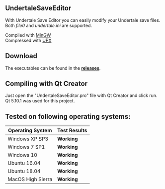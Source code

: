 ## UndertaleSaveEditor
With Undertale Save Editor you can easily modify your Undertale save files.  
Both *file0* and *undertale.ini* are supported.

Compiled with [MinGW](http://mingw.org/)  
Compressed with [UPX](http://upx.sourceforge.net/)

## Download
The executables can be found in the **[releases](https://github.com/Cofeiini/UndertaleSaveEditor/releases/)**.

## Compiling with Qt Creator
Just open the "UndertaleSaveEditor.pro" file with Qt Creator and click run.  
Qt 5.10.1 was used for this project.

## Tested on following operating systems:
Operating System | Test Results
---|---
Windows XP SP3 | **Working**
Windows 7 SP1 | **Working**
Windows 10 | **Working**
Ubuntu 16.04 | **Working**
Ubuntu 18.04 | **Working**
MacOS High Sierra | **Working**
